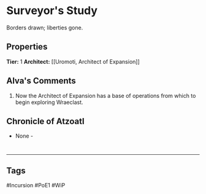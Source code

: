 # Surveyor's Study
Borders drawn; liberties gone.

## Properties
**Tier:** 1
**Architect:** [[Uromoti, Architect of Expansion]]

## Alva's Comments
1. Now the Architect of Expansion has a base of operations from which to begin exploring Wraeclast.

## Chronicle of Atzoatl
- None -

#
---
## Tags
#Incursion
#PoE1
#WiP

